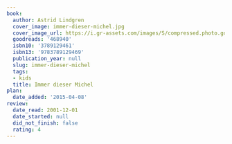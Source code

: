 ```yaml
---
book:
  author: Astrid Lindgren
  cover_image: immer-dieser-michel.jpg
  cover_image_url: https://i.gr-assets.com/images/S/compressed.photo.goodreads.com/books/1175022925l/468940.jpg
  goodreads: '468940'
  isbn10: '3789129461'
  isbn13: '9783789129469'
  publication_year: null
  slug: immer-dieser-michel
  tags:
  - kids
  title: Immer dieser Michel
plan:
  date_added: '2015-04-08'
review:
  date_read: 2001-12-01
  date_started: null
  did_not_finish: false
  rating: 4
---
```

